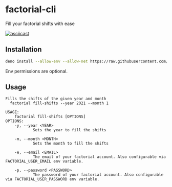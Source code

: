 # factorial-cli

Fill your factorial shifts with ease

[![asciicast](https://asciinema.org/a/pbJ7VoYhm4NsW7qv9XRaS3Uzk.svg)](https://asciinema.org/a/pbJ7VoYhm4NsW7qv9XRaS3Uzk)

## Installation

```sh
deno install --allow-env --allow-net https://raw.githubusercontent.com/DanielRamosAcosta/factorial-cli/main/src/main.ts
```

Env permissions are optional.

## Usage

```
Fills the shifts of the given year and month
  factorial fill-shifts --year 2021 --month 1

USAGE:
    factorial fill-shifts [OPTIONS]
OPTIONS:
    -y, --year <YEAR>
            Sets the year to fill the shifts

    -m, --month <MONTH>
            Sets the month to fill the shifts

    -e, --email <EMAIL>
            The email of your factorial account. Also configurable via FACTORIAL_USER_EMAIL env variable.

    -p, --password <PASSWORD>
            The password of your factorial account. Also configurable via FACTORIAL_USER_PASSWORD env variable.
```

